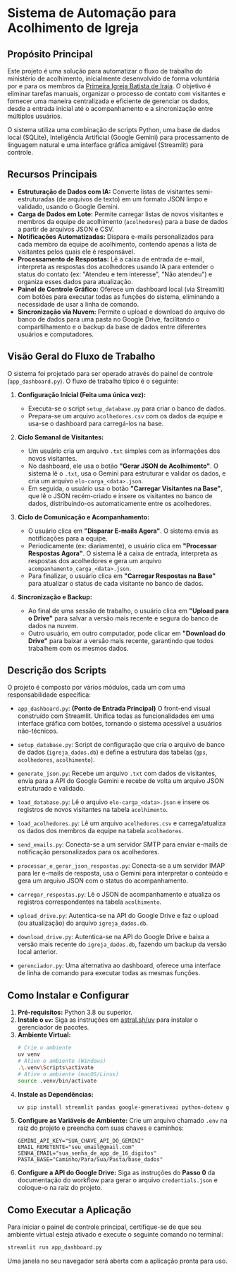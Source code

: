 # Sistema de Automação para Acolhimento de Igreja

##  Propósito Principal

Este projeto é uma solução para automatizar o fluxo de trabalho do ministério de acolhimento, inicialmente desenvolvido de forma voluntária por e para os membros da [Primeira Igreja Batista de Iraja](https://www.igrejadeiraja.org.br/). O objetivo é eliminar tarefas manuais, organizar o processo de contato com visitantes e fornecer uma maneira centralizada e eficiente de gerenciar os dados, desde a entrada inicial até o acompanhamento e a sincronização entre múltiplos usuários.

O sistema utiliza uma combinação de scripts Python, uma base de dados local (SQLite), Inteligência Artificial (Google Gemini) para processamento de linguagem natural e uma interface gráfica amigável (Streamlit) para controle.

##  Recursos Principais

-   **Estruturação de Dados com IA:** Converte listas de visitantes semi-estruturadas (de arquivos de texto) em um formato JSON limpo e validado, usando o Google Gemini.
-   **Carga de Dados em Lote:** Permite carregar listas de novos visitantes e membros da equipe de acolhimento (`acolhedores`) para a base de dados a partir de arquivos JSON e CSV.
-   **Notificações Automatizadas:** Dispara e-mails personalizados para cada membro da equipe de acolhimento, contendo apenas a lista de visitantes pelos quais ele é responsável.
-   **Processamento de Respostas:** Lê a caixa de entrada de e-mail, interpreta as respostas dos acolhedores usando IA para entender o status do contato (ex: "Atendeu e tem interesse", "Não atendeu") e organiza esses dados para atualização.
-   **Painel de Controle Gráfico:** Oferece um dashboard local (via Streamlit) com botões para executar todas as funções do sistema, eliminando a necessidade de usar a linha de comando.
-   **Sincronização via Nuvem:** Permite o upload e download do arquivo do banco de dados para uma pasta no Google Drive, facilitando o compartilhamento e o backup da base de dados entre diferentes usuários e computadores.

##  Visão Geral do Fluxo de Trabalho

O sistema foi projetado para ser operado através do painel de controle (`app_dashboard.py`). O fluxo de trabalho típico é o seguinte:

1.  **Configuração Inicial (Feita uma única vez):**
    * Executa-se o script `setup_database.py` para criar o banco de dados.
    * Prepara-se um arquivo `acolhedores.csv` com os dados da equipe e usa-se o dashboard para carregá-los na base.

2.  **Ciclo Semanal de Visitantes:**
    * Um usuário cria um arquivo `.txt` simples com as informações dos novos visitantes.
    * No dashboard, ele usa o botão **"Gerar JSON de Acolhimento"**. O sistema lê o `.txt`, usa o Gemini para estruturar e validar os dados, e cria um arquivo `elo-carga_<data>.json`.
    * Em seguida, o usuário usa o botão **"Carregar Visitantes na Base"**, que lê o JSON recém-criado e insere os visitantes no banco de dados, distribuindo-os automaticamente entre os acolhedores.

3.  **Ciclo de Comunicação e Acompanhamento:**
    * O usuário clica em **"Disparar E-mails Agora"**. O sistema envia as notificações para a equipe.
    * Periodicamente (ex: diariamente), o usuário clica em **"Processar Respostas Agora"**. O sistema lê a caixa de entrada, interpreta as respostas dos acolhedores e gera um arquivo `acompanhamento_carga_<data>.json`.
    * Para finalizar, o usuário clica em **"Carregar Respostas na Base"** para atualizar o status de cada visitante no banco de dados.

4.  **Sincronização e Backup:**
    * Ao final de uma sessão de trabalho, o usuário clica em **"Upload para o Drive"** para salvar a versão mais recente e segura do banco de dados na nuvem.
    * Outro usuário, em outro computador, pode clicar em **"Download do Drive"** para baixar a versão mais recente, garantindo que todos trabalhem com os mesmos dados.

##  Descrição dos Scripts

O projeto é composto por vários módulos, cada um com uma responsabilidade específica:

-   `app_dashboard.py`: **(Ponto de Entrada Principal)** O front-end visual construído com Streamlit. Unifica todas as funcionalidades em uma interface gráfica com botões, tornando o sistema acessível a usuários não-técnicos.

-   `setup_database.py`: Script de configuração que cria o arquivo de banco de dados (`igreja_dados.db`) e define a estrutura das tabelas (`gps`, `acolhedores`, `acolhimento`).

-   `generate_json.py`: Recebe um arquivo `.txt` com dados de visitantes, envia para a API do Google Gemini e recebe de volta um arquivo JSON estruturado e validado.

-   `load_database.py`: Lê o arquivo `elo-carga_<data>.json` e insere os registros de novos visitantes na tabela `acolhimento`.

-   `load_acolhedores.py`: Lê um arquivo `acolhedores.csv` e carrega/atualiza os dados dos membros da equipe na tabela `acolhedores`.

-   `send_emails.py`: Conecta-se a um servidor SMTP para enviar e-mails de notificação personalizados para os acolhedores.

-   `processar_e_gerar_json_respostas.py`: Conecta-se a um servidor IMAP para ler e-mails de resposta, usa o Gemini para interpretar o conteúdo e gera um arquivo JSON com o status do acompanhamento.

-   `carregar_respostas.py`: Lê o JSON de acompanhamento e atualiza os registros correspondentes na tabela `acolhimento`.

-   `upload_drive.py`: Autentica-se na API do Google Drive e faz o upload (ou atualização) do arquivo `igreja_dados.db`.

-   `download_drive.py`: Autentica-se na API do Google Drive e baixa a versão mais recente do `igreja_dados.db`, fazendo um backup da versão local anterior.

-   `gerenciador.py`: Uma alternativa ao dashboard, oferece uma interface de linha de comando para executar todas as mesmas funções.

##  Como Instalar e Configurar

1.  **Pré-requisitos:** Python 3.8 ou superior.
2.  **Instale o `uv`:** Siga as instruções em [astral.sh/uv](https://astral.sh/uv) para instalar o gerenciador de pacotes.
3.  **Ambiente Virtual:**
    ```bash
    # Crie o ambiente
    uv venv
    # Ative o ambiente (Windows)
    .\.venv\Scripts\activate
    # Ative o ambiente (macOS/Linux)
    source .venv/bin/activate
    ```
4.  **Instale as Dependências:**
    ```bash
    uv pip install streamlit pandas google-generativeai python-dotenv google-api-python-client google-auth-httplib2 google-auth-oauthlib
    ```
5.  **Configure as Variáveis de Ambiente:** Crie um arquivo chamado `.env` na raiz do projeto e preencha com suas chaves e caminhos:
    ```
    GEMINI_API_KEY="SUA_CHAVE_API_DO_GEMINI"
    EMAIL_REMETENTE="seu_email@gmail.com"
    SENHA_EMAIL="sua_senha_de_app_de_16_digitos"
    PASTA_BASE="Caminho/Para/Sua/Pasta/base_dados"
    ```
6.  **Configure a API do Google Drive:** Siga as instruções do **Passo 0** da documentação do workflow para gerar o arquivo `credentials.json` e coloque-o na raiz do projeto.

##  Como Executar a Aplicação

Para iniciar o painel de controle principal, certifique-se de que seu ambiente virtual esteja ativado e execute o seguinte comando no terminal:

```bash
streamlit run app_dashboard.py
```

Uma janela no seu navegador será aberta com a aplicação pronta para uso.